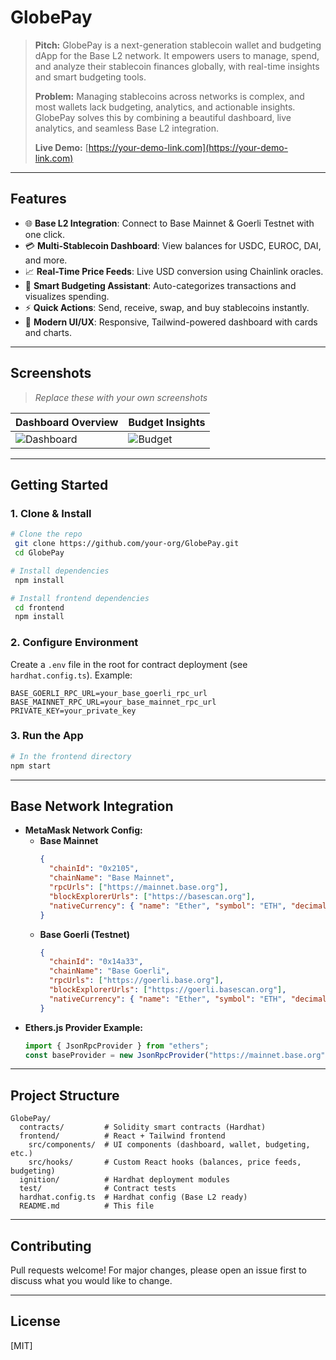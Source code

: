 # GlobePay

> **Pitch:**
> GlobePay is a next-generation stablecoin wallet and budgeting dApp for the Base L2 network. It empowers users to manage, spend, and analyze their stablecoin finances globally, with real-time insights and smart budgeting tools. 
>
> **Problem:** Managing stablecoins across networks is complex, and most wallets lack budgeting, analytics, and actionable insights. GlobePay solves this by combining a beautiful dashboard, live analytics, and seamless Base L2 integration.
>
> **Live Demo:** [https://your-demo-link.com](https://your-demo-link.com)

---

## Features

- 🌐 **Base L2 Integration**: Connect to Base Mainnet & Goerli Testnet with one click.
- 💳 **Multi-Stablecoin Dashboard**: View balances for USDC, EUROC, DAI, and more.
- 📈 **Real-Time Price Feeds**: Live USD conversion using Chainlink oracles.
- 🧠 **Smart Budgeting Assistant**: Auto-categorizes transactions and visualizes spending.
- ⚡ **Quick Actions**: Send, receive, swap, and buy stablecoins instantly.
- 🧩 **Modern UI/UX**: Responsive, Tailwind-powered dashboard with cards and charts.

---

## Screenshots

> _Replace these with your own screenshots_

| Dashboard Overview | Budget Insights |
|-------------------|----------------|
| ![Dashboard](./screenshots/dashboard.png) | ![Budget](./screenshots/budget.png) |

---

## Getting Started

### 1. **Clone & Install**
```bash
# Clone the repo
 git clone https://github.com/your-org/GlobePay.git
 cd GlobePay

# Install dependencies
 npm install

# Install frontend dependencies
 cd frontend
 npm install
```

### 2. **Configure Environment**
Create a `.env` file in the root for contract deployment (see `hardhat.config.ts`). Example:
```
BASE_GOERLI_RPC_URL=your_base_goerli_rpc_url
BASE_MAINNET_RPC_URL=your_base_mainnet_rpc_url
PRIVATE_KEY=your_private_key
```

### 3. **Run the App**
```bash
# In the frontend directory
npm start
```

---

## Base Network Integration

- **MetaMask Network Config:**
  - **Base Mainnet**
    ```json
    {
      "chainId": "0x2105",
      "chainName": "Base Mainnet",
      "rpcUrls": ["https://mainnet.base.org"],
      "blockExplorerUrls": ["https://basescan.org"],
      "nativeCurrency": { "name": "Ether", "symbol": "ETH", "decimals": 18 }
    }
    ```
  - **Base Goerli (Testnet)**
    ```json
    {
      "chainId": "0x14a33",
      "chainName": "Base Goerli",
      "rpcUrls": ["https://goerli.base.org"],
      "blockExplorerUrls": ["https://goerli.basescan.org"],
      "nativeCurrency": { "name": "Ether", "symbol": "ETH", "decimals": 18 }
    }
    ```
- **Ethers.js Provider Example:**
  ```ts
  import { JsonRpcProvider } from "ethers";
  const baseProvider = new JsonRpcProvider("https://mainnet.base.org");
  ```

---

## Project Structure

```
GlobePay/
  contracts/         # Solidity smart contracts (Hardhat)
  frontend/          # React + Tailwind frontend
    src/components/  # UI components (dashboard, wallet, budgeting, etc.)
    src/hooks/       # Custom React hooks (balances, price feeds, budgeting)
  ignition/          # Hardhat deployment modules
  test/              # Contract tests
  hardhat.config.ts  # Hardhat config (Base L2 ready)
  README.md          # This file
```

---

## Contributing

Pull requests welcome! For major changes, please open an issue first to discuss what you would like to change.

---

## License

[MIT]

